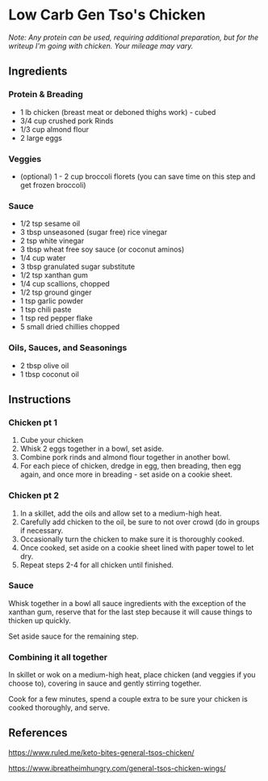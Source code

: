 # Low Carb Gen Tso's Chicken
*Note: Any protein can be used, requiring additional preparation, but for the writeup I'm going with chicken. Your mileage may vary.*

## Ingredients

### Protein & Breading
* 1 lb chicken (breast meat or deboned thighs work) - cubed
* 3/4 cup crushed pork Rinds
* 1/3 cup almond flour
* 2 large eggs

### Veggies
* (optional) 1 - 2 cup broccoli florets (you can save time on this step and get frozen broccoli)

### Sauce
* 1/2 tsp sesame oil
* 3 tbsp unseasoned (sugar free) rice vinegar
* 2 tsp white vinegar
* 3 tbsp wheat free soy sauce (or coconut aminos)
* 1/4 cup water
* 3 tbsp granulated sugar substitute
* 1/2 tsp xanthan gum
* 1/4 cup scallions, chopped
* 1/2 tsp ground ginger
* 1 tsp garlic powder
* 1 tsp chili paste
* 1 tsp red pepper flake
* 5 small dried chillies chopped

### Oils, Sauces, and Seasonings
* 2 tbsp olive oil
* 1 tbsp coconut oil

## Instructions

### Chicken pt 1
1. Cube your chicken
2. Whisk 2 eggs together in a bowl, set aside.
3. Combine pork rinds and almond flour together in another bowl.
4. For each piece of chicken, dredge in egg, then breading, then egg again, and once more in breading - set aside on a cookie sheet.

### Chicken pt 2

1. In a skillet, add the oils and allow set to a medium-high heat.
2. Carefully add chicken to the oil, be sure to not over crowd (do in groups if necessary.
3. Occasionally turn the chicken to make sure it is thoroughly cooked.
4. Once cooked, set aside on a cookie sheet lined with paper towel to let dry.
5. Repeat steps 2-4 for all chicken until finished.

### Sauce
Whisk together in a bowl all sauce ingredients with the exception of the xanthan gum, reserve that for the last step because it will cause things to thicken up quickly. 

Set aside sauce for the remaining step.

### Combining it all together
In skillet or wok on a medium-high heat, place chicken (and veggies if you choose to), covering in sauce and gently stirring together. 

Cook for a few minutes, spend a couple extra to be sure your chicken is cooked thoroughly, and serve.

## References
https://www.ruled.me/keto-bites-general-tsos-chicken/

https://www.ibreatheimhungry.com/general-tsos-chicken-wings/
